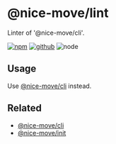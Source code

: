 # @nice-move/lint

Linter of '@nice-move/cli'.

[![npm][npm-badge]][npm-url]
[![github][github-badge]][github-url]
![node][node-badge]

[npm-url]: https://www.npmjs.com/package/@nice-move/lint
[npm-badge]: https://img.shields.io/npm/v/@nice-move/lint.svg?style=flat-square&logo=npm
[github-url]: https://github.com/nice-move/nice-move/tree/master/packages/lint
[github-badge]: https://img.shields.io/npm/l/@nice-move/lint.svg?style=flat-square&colorB=blue&logo=github
[node-badge]: https://img.shields.io/node/v/@nice-move/lint.svg?style=flat-square&colorB=green&logo=node.js

## Usage

Use [@nice-move/cli](https://github.com/nice-move/nice-move/tree/master/packages/cli) instead.

## Related

- [@nice-move/cli](../cli)
- [@nice-move/init](../init)
